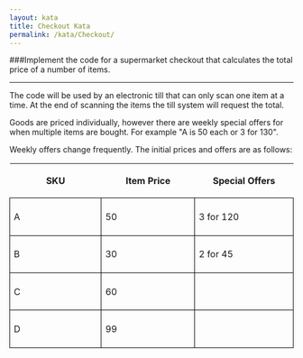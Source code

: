 ```yaml
---
layout: kata
title: Checkout Kata
permalink: /kata/Checkout/
---
```


###Implement the code for a supermarket checkout that calculates the total price of a number of items.

---
The code will be used by an electronic till that can only scan one item at a time.  At the end of scanning the items the till system will request the total.

Goods are priced individually, however there are weekly special offers for when multiple items are bought. For example "A is 50 each or 3 for 130".

Weekly offers change frequently.  The initial prices and offers are as follows:

<style>
	table.checkout-grid {
		border-collapse: collapse;
	}

	table.checkout-grid tbody {
    	border-color: black;
	}
	
	table.checkout-grid tr {
		height: 15pt;
	}
	table.checkout-grid td, table.mine-grid th {
		border-color: black;
		border-style: solid;
		border-width: 1pt;
		padding: 5pt;
		width: 200pt;
		height: 24pt;
	}
</style>

<table class='checkout-grid' cellpadding='0' cellspacing='0'>
	<tr>
	    <th colspan='1' rowspan='1'><p>SKU</p></td>
	    <th colspan='1' rowspan='1'><p>Item Price</p></td>
	    <th colspan='1' rowspan='1'><p>Special Offers</p></td>
	</tr>
	<tr>
	    <td colspan='1' rowspan='1'><p>A</p></td>
	    <td colspan='1' rowspan='1'><p>50</p></td>
	    <td colspan='1' rowspan='1'><p>3 for 120</p></td>
	</tr>
	<tr>
	    <td colspan='1' rowspan='1'><p>B</p></td>
	    <td colspan='1' rowspan='1'><p>30</p></td>
	    <td colspan='1' rowspan='1'><p>2 for 45</p></td>
	</tr>
	<tr>
	    <td colspan='1' rowspan='1'><p>C</p></td>
	    <td colspan='1' rowspan='1'><p>60</p></td>
	    <td colspan='1' rowspan='1'><p></p></td>
	</tr>
	<tr>
	    <td colspan='1' rowspan='1'><p>D</p></td>
	    <td colspan='1' rowspan='1'><p>99</p></td>
	    <td colspan='1' rowspan='1'><p></p></td>
	</tr>
</table>
<br/>

